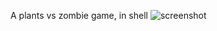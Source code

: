 A plants vs zombie game, in shell
![screenshot](https://github.com/nguyenhongphat0/pvz_shell/master/screenshot.png "PVZ in shell")

